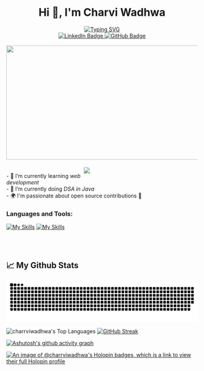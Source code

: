 


<h1 align="center">Hi 🌻, I'm Charvi Wadhwa</h1>
<!-- <h3 align="center">A passionate developer from India</h3> -->
<div align="center">
<a href="https://git.io/typing-svg"><img src="https://readme-typing-svg.demolab.com?font=Fira+Code&size=24&pause=1000&color=F5F7A2&width=480&lines=A+passionate+developer+from+India;Welcome+to+my+Github+Profile!" alt="Typing SVG" /></a>
</div>

<div id="badges" align="center">
  <a href="https://www.linkedin.com/in/charvi-wadhwa-23b565291">
    <img src="https://img.shields.io/badge/LinkedIn-blue?style=for-the-badge&logo=linkedin&logoColor=white" alt="LinkedIn Badge"/>
  </a>
  <a href="https://github.com/charrviwadhwa">
    <img src="https://img.shields.io/badge/GitHub-black?style=for-the-badge&logo=github&logoColor=white" alt="GitHub Badge"/>
  </a>
</div><br>

<div align="center">
<img src="https://user-images.githubusercontent.com/74038190/212747903-e9bdf048-2dc8-41f9-b973-0e72ff07bfba.gif" width="800" height="300">
</div><br>
<img align="right" src="https://user-images.githubusercontent.com/74038190/212284068-b4ee9a5c-331c-4d18-9481-53dd6b9debd5.gif" width="300">
<p align="left">
- 🌱 I’m currently learning <i>web development</i><br>
- 🌟 I’m currently doing <i>DSA in Java</i><br>
- 🌍 I'm passionate about open source contributions 🤝
</p>
 

<h3 align="left">Languages and Tools:</h3>

[![My Skills](https://skillicons.dev/icons?i=js,html,css,react,java,python,mysql,c,cpp)](https://skillicons.dev)
[![My Skills](https://skillicons.dev/icons?i=eclipse,pycharm,vercel)](https://skillicons.dev)


<br>
<br>
<h2>📈 My Github Stats</h2>
<picture>
  <source media="(prefers-color-scheme: dark)" srcset="https://raw.githubusercontent.com/platane/platane/output/github-contribution-grid-snake-dark.svg">
  <source media="(prefers-color-scheme: light)" srcset="https://raw.githubusercontent.com/platane/platane/output/github-contribution-grid-snake.svg">
  <img alt="github contribution grid snake animation" src="https://raw.githubusercontent.com/platane/platane/output/github-contribution-grid-snake.svg">
</picture>


![charrviwadhwa's Top Languages](https://github-readme-stats.vercel.app/api/top-langs/?username=charrviwadhwa&theme=radical&show_icons=true&hide_border=false&layout=compact)
[![GitHub Streak](https://streak-stats.demolab.com?user=charrviwadhwa&theme=radical)](https://git.io/streak-stats)

[![Ashutosh's github activity graph](https://github-readme-activity-graph.vercel.app/graph?username=charrviwadhwa&bg_color=000000&color=8ae8f4&line=66d6e5&point=fdfcfc&area=true&hide_border=true)](https://github.com/ashutosh00710/github-readme-activity-graph)

[![An image of @charrviwadhwa's Holopin badges, which is a link to view their full Holopin profile](https://holopin.me/charrviwadhwa)](https://holopin.io/@charrviwadhwa)


</div>

          


